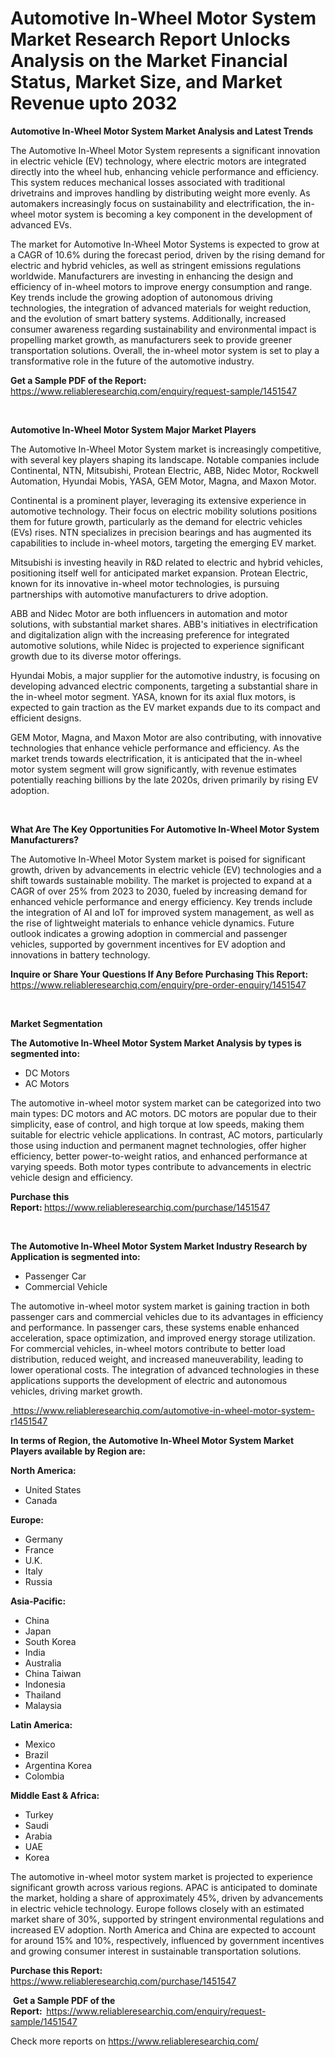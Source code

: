 <p><h1>Automotive In-Wheel Motor System Market Research Report Unlocks Analysis on the Market Financial Status, Market Size, and Market Revenue upto 2032</h1></p><p><strong>Automotive In-Wheel Motor System Market Analysis and Latest Trends</strong></p>
<p><p>The Automotive In-Wheel Motor System represents a significant innovation in electric vehicle (EV) technology, where electric motors are integrated directly into the wheel hub, enhancing vehicle performance and efficiency. This system reduces mechanical losses associated with traditional drivetrains and improves handling by distributing weight more evenly. As automakers increasingly focus on sustainability and electrification, the in-wheel motor system is becoming a key component in the development of advanced EVs.</p><p>The market for Automotive In-Wheel Motor Systems is expected to grow at a CAGR of 10.6% during the forecast period, driven by the rising demand for electric and hybrid vehicles, as well as stringent emissions regulations worldwide. Manufacturers are investing in enhancing the design and efficiency of in-wheel motors to improve energy consumption and range. Key trends include the growing adoption of autonomous driving technologies, the integration of advanced materials for weight reduction, and the evolution of smart battery systems. Additionally, increased consumer awareness regarding sustainability and environmental impact is propelling market growth, as manufacturers seek to provide greener transportation solutions. Overall, the in-wheel motor system is set to play a transformative role in the future of the automotive industry.</p></p>
<p><strong>Get a Sample PDF of the Report:&nbsp;</strong> <a href="https://www.reliableresearchiq.com/enquiry/request-sample/1451547?utm_campaign=2458&utm_medium=2&utm_source=Github&utm_content=ia&utm_term=30032025&utm_id=automotive-in-wheel-motor-system">https://www.reliableresearchiq.com/enquiry/request-sample/1451547</a></p>
<p>&nbsp;</p>
<p><strong>Automotive In-Wheel Motor System Major Market Players</strong></p>
<p><p>The Automotive In-Wheel Motor System market is increasingly competitive, with several key players shaping its landscape. Notable companies include Continental, NTN, Mitsubishi, Protean Electric, ABB, Nidec Motor, Rockwell Automation, Hyundai Mobis, YASA, GEM Motor, Magna, and Maxon Motor. </p><p>Continental is a prominent player, leveraging its extensive experience in automotive technology. Their focus on electric mobility solutions positions them for future growth, particularly as the demand for electric vehicles (EVs) rises. NTN specializes in precision bearings and has augmented its capabilities to include in-wheel motors, targeting the emerging EV market.</p><p>Mitsubishi is investing heavily in R&D related to electric and hybrid vehicles, positioning itself well for anticipated market expansion. Protean Electric, known for its innovative in-wheel motor technologies, is pursuing partnerships with automotive manufacturers to drive adoption. </p><p>ABB and Nidec Motor are both influencers in automation and motor solutions, with substantial market shares. ABB's initiatives in electrification and digitalization align with the increasing preference for integrated automotive solutions, while Nidec is projected to experience significant growth due to its diverse motor offerings.</p><p>Hyundai Mobis, a major supplier for the automotive industry, is focusing on developing advanced electric components, targeting a substantial share in the in-wheel motor segment. YASA, known for its axial flux motors, is expected to gain traction as the EV market expands due to its compact and efficient designs.</p><p>GEM Motor, Magna, and Maxon Motor are also contributing, with innovative technologies that enhance vehicle performance and efficiency. As the market trends towards electrification, it is anticipated that the in-wheel motor system segment will grow significantly, with revenue estimates potentially reaching billions by the late 2020s, driven primarily by rising EV adoption.</p></p>
<p>&nbsp;</p>
<p><strong>What Are The Key Opportunities For Automotive In-Wheel Motor System Manufacturers?</strong></p>
<p><p>The Automotive In-Wheel Motor System market is poised for significant growth, driven by advancements in electric vehicle (EV) technologies and a shift towards sustainable mobility. The market is projected to expand at a CAGR of over 25% from 2023 to 2030, fueled by increasing demand for enhanced vehicle performance and energy efficiency. Key trends include the integration of AI and IoT for improved system management, as well as the rise of lightweight materials to enhance vehicle dynamics. Future outlook indicates a growing adoption in commercial and passenger vehicles, supported by government incentives for EV adoption and innovations in battery technology.</p></p>
<p><strong>Inquire or Share Your Questions If Any Before Purchasing This Report:</strong> <a href="https://www.reliableresearchiq.com/enquiry/pre-order-enquiry/1451547?utm_campaign=2458&utm_medium=2&utm_source=Github&utm_content=ia&utm_term=30032025&utm_id=automotive-in-wheel-motor-system">https://www.reliableresearchiq.com/enquiry/pre-order-enquiry/1451547</a></p>
<p>&nbsp;</p>
<p><strong>Market Segmentation</strong></p>
<p><strong>The Automotive In-Wheel Motor System Market Analysis by types is segmented into:</strong></p>
<p><ul><li>DC Motors</li><li>AC Motors</li></ul></p>
<p><p>The automotive in-wheel motor system market can be categorized into two main types: DC motors and AC motors. DC motors are popular due to their simplicity, ease of control, and high torque at low speeds, making them suitable for electric vehicle applications. In contrast, AC motors, particularly those using induction and permanent magnet technologies, offer higher efficiency, better power-to-weight ratios, and enhanced performance at varying speeds. Both motor types contribute to advancements in electric vehicle design and efficiency.</p></p>
<p><strong>Purchase this Report:&nbsp;</strong><a href="https://www.reliableresearchiq.com/purchase/1451547?utm_campaign=2458&utm_medium=2&utm_source=Github&utm_content=ia&utm_term=30032025&utm_id=automotive-in-wheel-motor-system">https://www.reliableresearchiq.com/purchase/1451547</a></p>
<p>&nbsp;</p>
<p><strong>The Automotive In-Wheel Motor System Market Industry Research by Application is segmented into:</strong></p>
<p><ul><li>Passenger Car</li><li>Commercial Vehicle</li></ul></p>
<p><p>The automotive in-wheel motor system market is gaining traction in both passenger cars and commercial vehicles due to its advantages in efficiency and performance. In passenger cars, these systems enable enhanced acceleration, space optimization, and improved energy storage utilization. For commercial vehicles, in-wheel motors contribute to better load distribution, reduced weight, and increased maneuverability, leading to lower operational costs. The integration of advanced technologies in these applications supports the development of electric and autonomous vehicles, driving market growth.</p></p>
<p><a href="https://www.reliableresearchiq.com/automotive-in-wheel-motor-system-r1451547?utm_campaign=2458&utm_medium=2&utm_source=Github&utm_content=ia&utm_term=30032025&utm_id=automotive-in-wheel-motor-system">&nbsp;https://www.reliableresearchiq.com/automotive-in-wheel-motor-system-r1451547</a></p>
<p><strong>In terms of Region, the Automotive In-Wheel Motor System Market Players available by Region are:</strong></p>
<p>
    <p> <strong> North America: </strong>
        <ul>
            <li>United States</li>
            <li>Canada</li>
        </ul>
        </p> 
    <p> <strong> Europe: </strong>
        <ul>
            <li>Germany</li>
            <li>France</li>
            <li>U.K.</li>
            <li>Italy</li>
            <li>Russia</li>
        </ul>
        </p> 
    <p> <strong> Asia-Pacific: </strong>
        <ul>
            <li>China</li>
            <li>Japan</li>
            <li>South Korea</li>
            <li>India</li>
            <li>Australia</li>
            <li>China Taiwan</li>
            <li>Indonesia</li>
            <li>Thailand</li>
            <li>Malaysia</li>
        </ul>
        </p> 
    <p> <strong> Latin America: </strong>
        <ul>
            <li>Mexico</li>
            <li>Brazil</li>
            <li>Argentina Korea</li>
            <li>Colombia</li>
        </ul>
        </p> 
    <p> <strong> Middle East & Africa: </strong>
        <ul>
            <li>Turkey</li>
            <li>Saudi</li>
            <li>Arabia</li>
            <li>UAE</li>
            <li>Korea</li>
        </ul>
    </p>
    </p>
<p><p>The automotive in-wheel motor system market is projected to experience significant growth across various regions. APAC is anticipated to dominate the market, holding a share of approximately 45%, driven by advancements in electric vehicle technology. Europe follows closely with an estimated market share of 30%, supported by stringent environmental regulations and increased EV adoption. North America and China are expected to account for around 15% and 10%, respectively, influenced by government incentives and growing consumer interest in sustainable transportation solutions.</p></p>
<p><strong>Purchase this Report: </strong><a href="https://www.reliableresearchiq.com/purchase/1451547?utm_campaign=2458&utm_medium=2&utm_source=Github&utm_content=ia&utm_term=30032025&utm_id=automotive-in-wheel-motor-system">https://www.reliableresearchiq.com/purchase/1451547</a></p>
<p>&nbsp;<strong>Get a Sample PDF of the Report:&nbsp;&nbsp;</strong><a href="https://www.reliableresearchiq.com/enquiry/request-sample/1451547?utm_campaign=2458&utm_medium=2&utm_source=Github&utm_content=ia&utm_term=30032025&utm_id=automotive-in-wheel-motor-system">https://www.reliableresearchiq.com/enquiry/request-sample/1451547</a></p>
<p><strong></strong></p>
<p>Check more reports on <a href="https://www.reliableresearchiq.com/?utm_campaign=2458&utm_medium=2&utm_source=Github&utm_content=ia&utm_term=30032025&utm_id=automotive-in-wheel-motor-system">https://www.reliableresearchiq.com/</a></p>